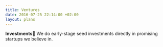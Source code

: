 ```yaml
---
title: Ventures
date: 2016-07-25 22:14:00 +02:00
layout: plans
---
```


**Investments**
We do early-stage seed investments directly in promising startups we believe in.